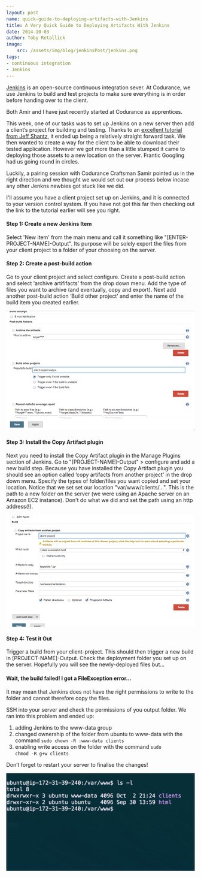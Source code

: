 ```yaml
---
layout: post
name: quick-guide-to-deploying-artifacts-with-Jenkins
title: A Very Quick Guide to Deploying Artifacts With Jenkins
date: 2014-10-03
author: Toby Retallick
image:
    src: /assets/img/blog/jenkinsPost/jenkins.png
tags:
- continuous integration
- Jenkins
---
```


[Jenkins](http://jenkins-ci.org/) is an open-source continuous integration sever. At Codurance, we use Jenkins to build and test projects to make sure everything is in order before handing over to the client.

Both Amir and I have just recently started at Codurance as apprentices. 

This week, one of our tasks was to set up Jenkins on a new server then add a client’s project for building and testing. Thanks to an [excellent tutorial from Jeff Shantz](http://www.youtube.com/watch?v=zojMg2c6k3Q), it ended up being a relatively straight forward task. We then wanted to create a way for the client to be able to download their tested application. However we got more than a little stumped it came to deploying those assets to a new location on the server. Frantic Googling had us going round in circles.

Luckily, a pairing session with Codurance Craftsman Samir pointed us in the right direction and we thought we would set out our process below incase any other Jenkns newbies got stuck like we did. 

I'll assume you have a client project set up on Jenkins, and it is connected to your version control system. If you have not got this far then checking out the link to the tutorial earlier will see you right.


#### Step 1: Create a new Jenkins Item
Select 'New item' from the main menu and call it something like "[ENTER-PROJECT-NAME]-Output". Its purpose will be solely export the files from your client project to a folder of your choosing on the server. 


#### Step 2: Create a post-build action
Go to your client project and select configure. Create a post-build action and select ‘archive artififacts’ from the drop down menu. Add the type of files you want to archive (and eventually, copy and export). Next add another post-build action ‘Build other project’ and enter the name of the build item you created earlier. 

![Archive artifacts build step](/assets/img/blog/jenkinsPost/archiveArtifacts.png)


#### Step 3: Install the Copy Artifact plugin
Next you need to install the Copy Artifact plugin in the Manage Plugins section of Jenkins. Go to "[PROJECT-NAME]-Output" > configure and add a new build step. Because you have installed the Copy Artifact plugin you should see an option called ‘copy artifacts from another project’ in the drop down menu. Specify the types of folder/files you want copied and set your location. Notice that we set set our location "var/www/clients/…". This is the path to a new folder on the server (we were using an Apache server on an Amazon EC2 instance). Don't do what we did and set the path using an http address(!).

![Archive artifacts build step](/assets/img/blog/jenkinsPost/copyArtifacts.png)


#### Step 4: Test it Out
Trigger a build from your client-project. This should then trigger a new build in [PROJECT-NAME]-Output. Check the deployment folder you set up on the server. Hopefully you will see the newly-deployed files but...


#### Wait, the build failed! I got a FileException error... 

It may mean that Jenkins does not have the right permissions to write to the folder and cannot therefore copy the files.

SSH into your server and check the permissions of you output folder. We ran into this problem and ended up:

1. adding Jenkins to the www-data group 
2. changed ownership of the folder from ubuntu to www-data with the command <code>sudo chown -R :www-data clients</code>
3. enabling write access on the folder with the command <code>sudo chmod -R g+w clients</code>

Don’t forget to restart your server to finalise the changes!

![Archive artifacts build step](/assets/img/blog/jenkinsPost/console.png)